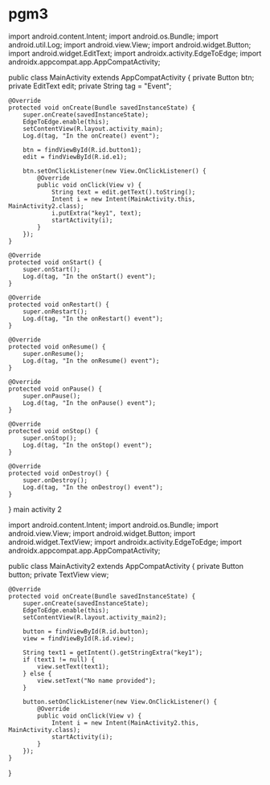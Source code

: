 # pgm3

import android.content.Intent;
import android.os.Bundle;
import android.util.Log;
import android.view.View;
import android.widget.Button;
import android.widget.EditText;
import androidx.activity.EdgeToEdge;
import androidx.appcompat.app.AppCompatActivity;

public class MainActivity extends AppCompatActivity {
    private Button btn;
    private EditText edit;
    private String tag = "Event";

    @Override
    protected void onCreate(Bundle savedInstanceState) {
        super.onCreate(savedInstanceState);
        EdgeToEdge.enable(this);
        setContentView(R.layout.activity_main);
        Log.d(tag, "In the onCreate() event");

        btn = findViewById(R.id.button1);
        edit = findViewById(R.id.e1);

        btn.setOnClickListener(new View.OnClickListener() {
            @Override
            public void onClick(View v) {
                String text = edit.getText().toString();
                Intent i = new Intent(MainActivity.this, MainActivity2.class);
                i.putExtra("key1", text);
                startActivity(i);
            }
        });
    }

    @Override
    protected void onStart() {
        super.onStart();
        Log.d(tag, "In the onStart() event");
    }

    @Override
    protected void onRestart() {
        super.onRestart();
        Log.d(tag, "In the onRestart() event");
    }

    @Override
    protected void onResume() {
        super.onResume();
        Log.d(tag, "In the onResume() event");
    }

    @Override
    protected void onPause() {
        super.onPause();
        Log.d(tag, "In the onPause() event");
    }

    @Override
    protected void onStop() {
        super.onStop();
        Log.d(tag, "In the onStop() event");
    }

    @Override
    protected void onDestroy() {
        super.onDestroy();
        Log.d(tag, "In the onDestroy() event");
    }
}
main activity 2

import android.content.Intent;
import android.os.Bundle;
import android.view.View;
import android.widget.Button;
import android.widget.TextView;
import androidx.activity.EdgeToEdge;
import androidx.appcompat.app.AppCompatActivity;

public class MainActivity2 extends AppCompatActivity {
    private Button button;
    private TextView view;

    @Override
    protected void onCreate(Bundle savedInstanceState) {
        super.onCreate(savedInstanceState);
        EdgeToEdge.enable(this);
        setContentView(R.layout.activity_main2);

        button = findViewById(R.id.button);
        view = findViewById(R.id.view);

        String text1 = getIntent().getStringExtra("key1");
        if (text1 != null) {
            view.setText(text1);
        } else {
            view.setText("No name provided");
        }

        button.setOnClickListener(new View.OnClickListener() {
            @Override
            public void onClick(View v) {
                Intent i = new Intent(MainActivity2.this, MainActivity.class);
                startActivity(i);
            }
        });
    }
}
